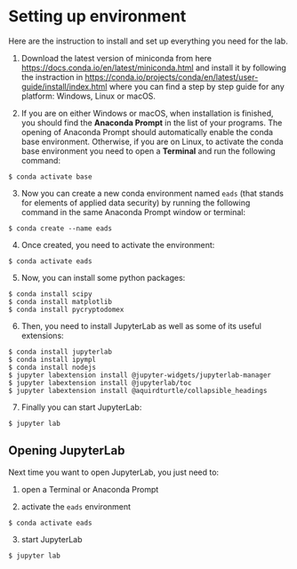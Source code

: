 # Setting up environment

Here are the instruction to install and set up everything you need for the lab.

1. Download the latest version of miniconda from here https://docs.conda.io/en/latest/miniconda.html and install it by following the instraction in https://conda.io/projects/conda/en/latest/user-guide/install/index.html where you can find a step by step guide for any platform: Windows, Linux or macOS.


2. If you are on either Windows or macOS, when installation is finished, you should find the **Anaconda Prompt** in the list of your programs. The opening of Anaconda Prompt should automatically enable the conda base environment. Otherwise, if you are on Linux, to activate the conda base environment you need to open a **Terminal** and run the following command: 
```
$ conda activate base
```


3. Now you can create a new conda environment named `eads` (that stands for elements of applied data security) by running the following command in the same Anaconda Prompt window or terminal:
```
$ conda create --name eads
```


4. Once created, you need to activate the environment:
```
$ conda activate eads
```


5. Now, you can install some python packages:
```
$ conda install scipy
$ conda install matplotlib
$ conda install pycryptodomex
```


6. Then, you need to install JupyterLab as well as some of its useful extensions:
```
$ conda install jupyterlab
$ conda install ipympl
$ conda install nodejs
$ jupyter labextension install @jupyter-widgets/jupyterlab-manager
$ jupyter labextension install @jupyterlab/toc
$ jupyter labextension install @aquirdturtle/collapsible_headings
```


7. Finally you can start JupyterLab:
```
$ jupyter lab
```

## Opening JupyterLab 

Next time you want to open JupyterLab, you just need to:

1. open a Terminal or Anaconda Prompt


2. activate the `eads` environment
```
$ conda activate eads
```


3. start JupyterLab
```
$ jupyter lab
```

